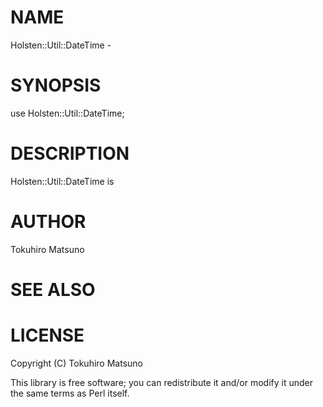 # NAME

Holsten::Util::DateTime -

# SYNOPSIS

  use Holsten::Util::DateTime;

# DESCRIPTION

Holsten::Util::DateTime is

# AUTHOR

Tokuhiro Matsuno <tokuhirom AAJKLFJEF GMAIL COM>

# SEE ALSO

# LICENSE

Copyright (C) Tokuhiro Matsuno

This library is free software; you can redistribute it and/or modify
it under the same terms as Perl itself.